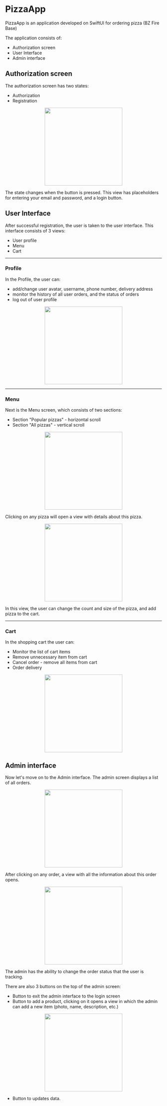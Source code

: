 #  PizzaApp

PizzaApp is an application developed on SwiftUI for ordering pizza (BZ Fire Base)

The application consists of:
* Authorization screen
* User Interface
* Admin interface

## Authorization screen
The authorization screen has two states:
* Authorization
* Registration

<p align="center"><img width="250" src="https://github.com/pppinkyyy/PizzaApp/raw/readme/docs/authView.gif"></p>


The state changes when the button is pressed.
This view has placeholders for entering your email and password, and a login button.
 
## User Interface
After successful registration, the user is taken to the user interface.
This interface consists of 3 views:
* User profile
* Menu
* Cart
***
### Profile
In the Profile, the user can:
* add/change user avatar, username, phone number, delivery address
* monitor the history of all user orders, and the status of orders
* log out of user profile

<p align="center"><img width="250" src="https://github.com/pppinkyyy/PizzaApp/raw/readme/docs/screenShot.PNG"></p>

***
### Menu
Next is the Menu screen, which consists of two sections:
* Section "Popular pizzas" - horizontal scroll
* Section "All pizzas" - vertical scroll

<p align="center"><img width="250" src="https://github.com/pppinkyyy/PizzaApp/raw/readme/docs/menus.gif"></p>

Clicking on any pizza will open a view with details about this pizza.

<p align="center"><img width="250" src="https://github.com/pppinkyyy/PizzaApp/raw/readme/docs/IMG_6375.PNG"></p>

In this view, the user can change the count and size of the pizza, and add pizza to the cart.

***
### Cart
In the shopping cart the user can:
* Monitor the list of cart items
* Remove unnecessary item from cart
* Cancel order - remove all items from cart
* Order delivery

<p align="center"><img width="250" src="https://github.com/pppinkyyy/PizzaApp/raw/readme/docs/IMG_6376.PNG"></p>
 
## Admin interface
Now let's move on to the Admin interface.
The admin screen displays a list of all orders.

<p align="center"><img width="250" src="https://github.com/pppinkyyy/PizzaApp/raw/readme/docs/IMG_6379.PNG"></p>

After clicking on any order, a view with all the information about this order opens.

<p align="center"><img width="250" src="https://github.com/pppinkyyy/PizzaApp/raw/readme/docs/IMG_6380.PNG"></p>

The admin has the ability to change the order status that the user is tracking.

There are also 3 buttons on the top of the admin screen:
* Button to exit the admin interface to the login screen
* Button to add a product, clicking on it opens a view in which the admin can add a new item (photo, name, description, etc.)

<p align="center"><img width="250" src="https://github.com/pppinkyyy/PizzaApp/raw/readme/docs/IMG_6381.PNG"></p>

* Button to updates data.
